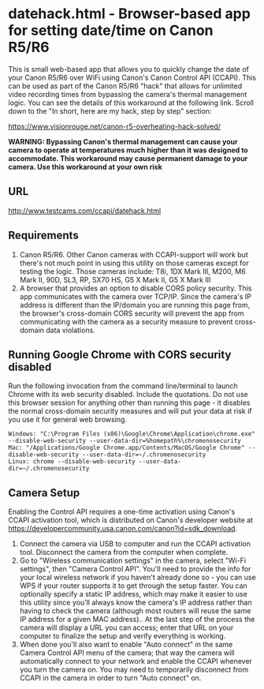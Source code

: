 # datehack.html - Browser-based app for setting date/time on Canon R5/R6

This is small web-based app that allows you to quickly change the date of
your Canon R5/R6 over WiFi using Canon's Canon Control API (CCAPI). This can
be used as part of the Canon R5/R6 "hack" that allows for unlimited video
recording times from bypassing the camera's thermal management logic. You
can see the details of this workaround at the following link. Scroll down
to the "In short, here are my hack, step by step" section:

https://www.visionrouge.net/canon-r5-overheating-hack-solved/

**WARNING: Bypassing Canon's thermal management can cause your camera to
operate at temperatures much higher than it was designed to accommodate.
This workaround may cause permanent damage to your camera. Use this
workaround at your own risk**

## URL

http://www.testcams.com/ccapi/datehack.html

## Requirements

1. Canon R5/R6. Other Canon cameras with CCAPI-support will work but there's
   not much point in using this utility on those cameras except for testing
   the logic. Those cameras include: T8i, 1DX Mark III, M200, M6 Mark II,
   90D, SL3, RP, SX70 HS, G5 X Mark II, G5 X Mark III    
2. A browser that provides an option to disable CORS policy security.
   This app communicates with the camera over TCP/IP. Since the
   camera's IP address is different than the IP/domain you are running
   this page from, the browser's cross-domain CORS security will prevent
   the app from communicating with the camera as a security measure to
   prevent cross-domain data violations.
   
## Running Google Chrome with CORS security disabled

Run the following invocation from the command line/terminal to launch Chrome
with its web security disabled. Include the quotations. Do not use this browser
session for anything other than running this page - it disables the normal
cross-domain security measures and will put your data at risk if you use it
for general web browsing.

```
Windows: "C:\Program Files (x86)\Google\Chrome\Application\chrome.exe" --disable-web-security --user-data-dir=%homepath%\chromenosecurity
Mac: "/Applications/Google Chrome.app/Contents/MacOS/Google Chrome" --disable-web-security --user-data-dir=~/.chromenosecurity 
Linux: chrome --disable-web-security --user-data-dir=~/.chromenosecurity   
```

## Camera Setup

Enabling the Control API requires a one-time activation using Canon's
CCAPI activation tool, which is distributed on Canon's developer
website at https://developercommunity.usa.canon.com/canon?id=sdk_download.

1. Connect the camera via USB to computer and run the CCAPI activation tool.
   Disconnect the camera from the computer when complete.
2. Go to "Wireless communication settings" in the camera, select "Wi-Fi
   settings", then "Camera Control API". You'll need to provide the info for
   your local wireless network if you haven't already done so - you can use
   WPS if your router supports it to get through the setup faster. You can
   optionally specify a static IP address, which may make it easier to use
   this utility since you'll always know the camera's IP address rather than
   having to check the camera (although most routers will reuse the same IP
   address for a given MAC address).. At the last step of the process the
   camera will display a URL you can access; enter that URL on your computer
   to finalize the setup and verify everything is working.
3. When done you'll also want to enable "Auto connect" in the same Camera
   Control API menu of the camera; that way the camera will automatically
   connect to your network and enable the CCAPI whenever you turn the camera
   on. You may need to temporarily disconnect from CCAPI in the camera in
   order to turn "Auto connect" on.
